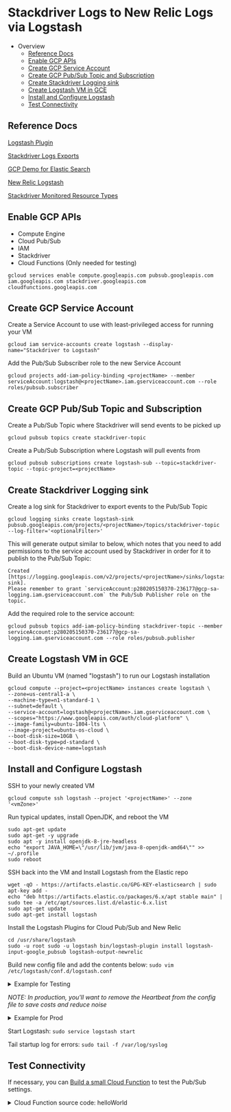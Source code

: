 # Stackdriver Logs to New Relic Logs via Logstash

- Overview
  * [Reference Docs](#reference-docs)
  * [Enable GCP APIs](#enable-gcp-apis)
  * [Create GCP Service Account](#create-gcp-service-account)
  * [Create GCP Pub/Sub Topic and Subscription](#create-gcp-pub-sub-topic-and-subscription)
  * [Create Stackdriver Logging sink](#create-stackdriver-logging-sink)
  * [Create Logstash VM in GCE](#create-logstash-vm-in-gce)
  * [Install and Configure Logstash](#install-and-configure-logstash)
  * [Test Connectivity](#test-connectivity)

## Reference Docs
[Logstash Plugin](https://github.com/logstash-plugins/logstash-input-google_pubsub)

[Stackdriver Logs Exports](https://cloud.google.com/logging/docs/export/)

[GCP Demo for Elastic Search](https://cloud.google.com/community/tutorials/exporting-stackdriver-elasticcloud)

[New Relic Logstash](https://docs.newrelic.com/docs/logs/enable-logs/enable-logs/logstash-plugin-logs)

[Stackdriver Monitored Resource Types](https://cloud.google.com/monitoring/api/resources)

## Enable GCP APIs
* Compute Engine
* Cloud Pub/Sub
* IAM
* Stackdriver
* Cloud Functions (Only needed for testing)

`gcloud services enable compute.googleapis.com pubsub.googleapis.com iam.googleapis.com stackdriver.googleapis.com cloudfunctions.googleapis.com`

## Create GCP Service Account
Create a Service Account to use with least-privileged access for running your VM

`gcloud iam service-accounts create logstash --display-name="Stackdriver to Logstash"`

Add the Pub/Sub Subscriber role to the new Service Account

`gcloud projects add-iam-policy-binding <projectName> --member serviceAccount:logstash@<projectName>.iam.gserviceaccount.com --role roles/pubsub.subscriber`

## Create GCP Pub/Sub Topic and Subscription
Create a Pub/Sub Topic where Stackdriver will send events to be picked up

`gcloud pubsub topics create stackdriver-topic`

Create a Pub/Sub Subscription where Logstash will pull events from

`gcloud pubsub subscriptions create logstash-sub --topic=stackdriver-topic --topic-project=<projectName>`

## Create Stackdriver Logging sink
Create a log sink for Stackdriver to export events to the Pub/Sub Topic

`gcloud logging sinks create logstash-sink pubsub.googleapis.com/projects/<projectName>/topics/stackdriver-topic --log-filter='<optionalFilter>'`

This will generate output similar to below, which notes that you need to add permissions to the service account used by Stackdriver in order for it to publish to the Pub/Sub Topic:

```
Created [https://logging.googleapis.com/v2/projects/<projectName>/sinks/logstash-sink].
Please remember to grant `serviceAccount:p280205150370-236177@gcp-sa-logging.iam.gserviceaccount.com` the Pub/Sub Publisher role on the topic.
```
Add the required role to the service account:

`gcloud pubsub topics add-iam-policy-binding stackdriver-topic --member serviceAccount:p280205150370-236177@gcp-sa-logging.iam.gserviceaccount.com --role roles/pubsub.publisher`

## Create Logstash VM in GCE
Build an Ubuntu VM (named "logstash") to run our Logstash installation

```
gcloud compute --project=<projectName> instances create logstash \
--zone=us-central1-a \
--machine-type=n1-standard-1 \
--subnet=default \
--service-account=logstash@<projectName>.iam.gserviceaccount.com \
--scopes="https://www.googleapis.com/auth/cloud-platform" \
--image-family=ubuntu-1804-lts \
--image-project=ubuntu-os-cloud \
--boot-disk-size=10GB \
--boot-disk-type=pd-standard \
--boot-disk-device-name=logstash
```

## Install and Configure Logstash
SSH to your newly created VM

`gcloud compute ssh logstash --project '<projectName>' --zone '<vmZone>'`

Run typical updates, install OpenJDK, and reboot the VM

```
sudo apt-get update
sudo apt-get -y upgrade
sudo apt -y install openjdk-8-jre-headless
echo "export JAVA_HOME=\"/usr/lib/jvm/java-8-openjdk-amd64\"" >> ~/.profile
sudo reboot
```

SSH back into the VM and Install Logstash from the Elastic repo
```
wget -qO - https://artifacts.elastic.co/GPG-KEY-elasticsearch | sudo apt-key add -
echo "deb https://artifacts.elastic.co/packages/6.x/apt stable main" | sudo tee -a /etc/apt/sources.list.d/elastic-6.x.list
sudo apt-get update
sudo apt-get install logstash
```

Install the Logstash Plugins for Cloud Pub/Sub and New Relic

```
cd /usr/share/logstash
sudo -u root sudo -u logstash bin/logstash-plugin install logstash-input-google_pubsub logstash-output-newrelic
```

Build new config file and add the contents below: `sudo vim /etc/logstash/conf.d/logstash.conf`

<details>
<summary>Example for Testing</summary>
<p>

```
input
{
    google_pubsub {
        project_id => "<projectName>"
        topic => "stackdriver-topic"
        subscription => "logstash-sub"
        include_metadata => true
        codec => "json"
    }
    # optional, but helpful to generate the ES index and test the plumbing
    heartbeat {
        interval => 10
        type => "heartbeat"
    }
}
filter {
    # don't modify logstash heartbeat events
    if [type] != "heartbeat" {
        mutate {
            add_field => { "messageId" => "%{[@metadata][pubsub_message][messageId]}" }
        }
    }
}
output
{
    newrelic {
      license_key => "<licenseKey>"
    }
}
```

</p>
</details> 

_NOTE: In production, you'll want to remove the Heartbeat from the config file to save costs and reduce noise_

<details>
<summary>Example for Prod</summary>
<p>

```
input
{
    google_pubsub {
        project_id => "<projectName>"
        topic => "stackdriver-topic"
        subscription => "logstash-sub"
        include_metadata => true
        codec => "json"
    }
}
filter {
    mutate {
        add_field => { "messageId" => "%{[@metadata][pubsub_message][messageId]}" }
    }
}
output
{
    newrelic {
      license_key => "<licenseKey>"
    }
}
```

</p>
</details> 

Start Logstash: `sudo service logstash start`

Tail startup log for errors: `sudo tail -f /var/log/syslog`

## Test Connectivity

If necessary, you can [Build a small Cloud Function](https://cloud.google.com/functions/docs/quickstart-console) to test the Pub/Sub settings.

<details>
<summary>Cloud Function source code: helloWorld</summary>
<p>

```javascript

/**
 * Responds to any HTTP request.
 *
 * @param {!express:Request} req HTTP request context.
 * @param {!express:Response} res HTTP response context.
 */
exports.helloWorld = (req, res) => {
  let message = req.query.message || req.body.message || 'Hello World!';
  console.log('I am a log entry!');
  console.error('I am an error!');  
  res.status(200).send(message);
};

```

</p>
</details> 